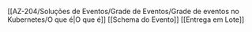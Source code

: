 [[AZ-204/Soluções de Eventos/Grade de Eventos/Grade de eventos no Kubernetes/O que é|O que é]]
[[Schema do Evento]]
[[Entrega em Lote]]


